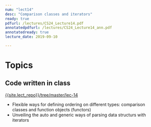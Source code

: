 ```yaml
---
num: "lect14"
desc: "Comparison classes and iterators"
ready: true
pdfurl: /lectures/CS24_Lecture14.pdf
annotatedpdfurl: /lectures/CS24_Lecture14_ann.pdf
annotatedready: true
lecture_date: 2019-09-10

---
```

# Topics

## Code written in class
[{{site.lect_repo}}/tree/master/lec-14]({{site.lect_repo}}/tree/master/lec-14)

* Flexible ways for defining ordering on different types: comparison classes and function objects (functors)
* Unveiling the auto and generic ways of parsing data structurs with iterators
